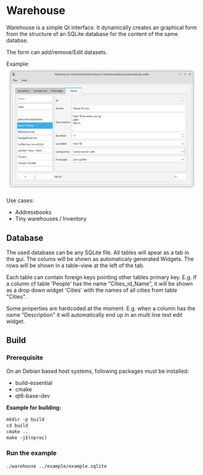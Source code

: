 # Warehouse

Warehouse is a simple Qt interface. It dynamically creates an graphical form
from the structure of an SQLite database for the content of the same 
databse.

The form can add/remove/Edit datasets.

Example:
![Form](doc/example.png)

Use cases:
* Addressbooks
* Tiny warehouses / Inventory

## Database

The used database can be any SQLite file. All tables will apear as a tab in the 
gui. The colums will be shown as automaticaly generated Widgets. The rows will 
be shown in a table-view at the left of the tab.

Each table can contain foreign keys pointing other tables primary key.
E.g. if a column of table 'People' has the name "Cities_id_Name", it will be shown 
as a drop down widget 'Cities' with the names of all cities from table "Cities".

Some properties are hardcoded at the moment. E.g. when a column has the name 
"Description" it will automatically end up in an multi line text edit widget.

## Build

### Prerequisite

On an Debian based host systems, following packages must be installed:

* build-essential
* cmake
* qt6-base-dev

**Example for building:**
```shell
mkdir -p build
cd build
cmake ..
make -j$(nproc)
```

### Run the example

```shell
./warehouse ../example/example.sqlite
```

